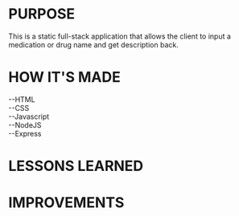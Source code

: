 <h1>PURPOSE</h1>
This is a static full-stack application that allows the client to input a medication or drug name and get description back.

<h1>HOW IT'S MADE</h1>
--HTML
<br>
--CSS
<br>
--Javascript
<br>
--NodeJS
<br>
--Express
<br>

<h1>LESSONS LEARNED</h1>




<h1>IMPROVEMENTS</h1>
